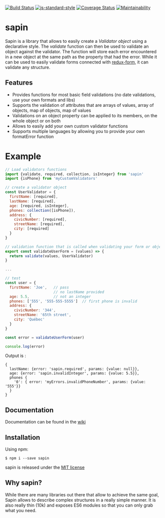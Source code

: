 [![Build Status](https://travis-ci.org/bourbest/sapin.svg?branch=master)](https://travis-ci.org/bourbest/sapin)
[![js-standard-style](https://img.shields.io/badge/code%20style-standard-brightgreen.svg)](http://standardjs.com)
[![Coverage Status](https://coveralls.io/repos/github/bourbest/sapin/badge.svg?branch=master)](https://coveralls.io/github/bourbest/sapin?branch=master)
[![Maintainability](https://api.codeclimate.com/v1/badges/abca65344775ccc8b3bf/maintainability)](https://codeclimate.com/github/bourbest/sapin/maintainability)

# sapin
Sapin is a library that allows to easily create a _Validator object_ using a declarative style. The _validate_ function
can then be used to validate an object against the validator. The function will store each error
encountered in a new object at the same path as the property that had the error. While it can be used to easily
validate forms connected with [redux-form](https://redux-form.com), it can validate any structure.

## Features
* Provides functions for most basic field validations (no date validations, use your own formats and libs)
* Supports the validation of attributes that are arrays of values, array of objects, map of objects, map of values
* Validations on an object property can be applied to its members, on the whole object or on both
* Allows to easily add your own custom validator functions
* Supports multiple languages by allowing you to provide your own formatError function

# Example
```js
// Load validators functions
import {validate, required, collection, isInteger} from 'sapin'
import {isPhone} from 'myCustomValidators'

// create a validator object
const UserValidator = {
  firstName: [required],
  lastName: [required],
  age: [required, isInteger],
  phones: collection([isPhone]),
  address: {
    civicNumber: [required],
    streetName: [required],
    city: [required]
  }
}

// validation function that is called when validating your form or object
export const validateUserForm = (values) => {
  return validate(values, UserValidator)
}

...

// test
const user = {
  firstName: 'Joe',   // pass
                      // no lastName provided
  age: 5.5,           // not an integer
  phones: ['555', '555-555-5555']  // first phone is invalid
  address: {
    civicNumber: '344',
    streetName: '65th street',
    city: 'Québec'
  }
}

const error = validateUserForm(user)

console.log(error)
```

Output is :
```shell
{
  lastName: {error: 'sapin.required', params: {value: null}},
  age: {error: 'sapin.invalidInteger', params: {value: 5.5}},
  phones {
    '0': { error: 'myErrors.invalidPhoneNumber', params: {value: '555'}}
  }
}
```
## Documentation
Documentation can be found in the [wiki](https://github.com/bourbest/sapin/wiki)

## Installation

Using npm:
```shell
$ npm i --save sapin
```

sapin is released under the [MIT license](https://github.com/bourbest/sapin/blob/master/LICENSE)

## Why sapin?
While there are many libraries out there that allow to achieve the same goal, Sapin allows to describe complex structures
in a really simple manner. It is also really thin (10k) and exposes ES6 modules so that you can only grab what you need.
